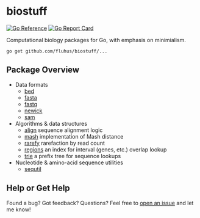 biostuff
========

[![Go Reference](https://pkg.go.dev/badge/github.com/fluhus/biostuff.svg)](https://pkg.go.dev/github.com/fluhus/biostuff)
[![Go Report Card](https://goreportcard.com/badge/github.com/fluhus/biostuff)](https://goreportcard.com/report/github.com/fluhus/biostuff)

Computational biology packages for Go, with emphasis on minimialism.

```
go get github.com/fluhus/biostuff/...
```

Package Overview
----------------

* Data formats
  * [bed](https://pkg.go.dev/github.com/fluhus/biostuff/formats/bed)
  * [fasta](https://pkg.go.dev/github.com/fluhus/biostuff/formats/fasta)
  * [fastq](https://pkg.go.dev/github.com/fluhus/biostuff/formats/fastq)
  * [newick](https://pkg.go.dev/github.com/fluhus/biostuff/formats/newick)
  * [sam](https://pkg.go.dev/github.com/fluhus/biostuff/formats/sam)
* Algorithms & data structures
  * [align](https://pkg.go.dev/github.com/fluhus/biostuff/align)
    sequence alignment logic
  * [mash](https://pkg.go.dev/github.com/fluhus/biostuff/mash)
    implementation of Mash distance
  * [rarefy](https://pkg.go.dev/github.com/fluhus/biostuff/rarefy)
    rarefaction by read count
  * [regions](https://pkg.go.dev/github.com/fluhus/biostuff/regions)
    an index for interval (genes, etc.) overlap lookup
  * [trie](https://pkg.go.dev/github.com/fluhus/biostuff/trie)
    a prefix tree for sequence lookups
* Nucleotide & amino-acid sequence utilities
  * [sequtil](https://pkg.go.dev/github.com/fluhus/biostuff/sequtil)

Help or Get Help
----------------

Found a bug? Got feedback? Questions? Feel free to
[open an issue](https://github.com/fluhus/biostuff/issues/new)
and let me know!
